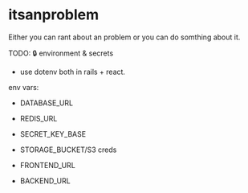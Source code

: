 # itsanproblem
Either you can rant about an problem or you can do somthing about it.

TODO: 
🔒 environment & secrets

- use dotenv both in rails + react.

env vars:

- DATABASE_URL

- REDIS_URL

- SECRET_KEY_BASE

- STORAGE_BUCKET/S3 creds

- FRONTEND_URL

- BACKEND_URL
